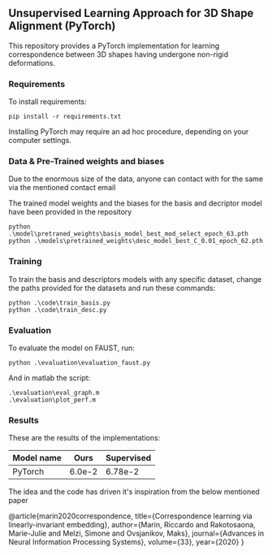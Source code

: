 ## Unsupervised Learning Approach for 3D Shape Alignment (PyTorch)

This repository provides a PyTorch implementation for learning correspondence between 3D shapes having undergone non-rigid deformations.

### Requirements

To install requirements:

```setup
pip install -r requirements.txt
```
Installing PyTorch may require an ad hoc procedure, depending on your computer settings.

### Data & Pre-Trained weights and biases
Due to the enormous size of the data, anyone can contact with for the same via the mentioned contact email

The trained model weights and the biases for the basis and decriptor model have been provided in the repository 
```
python .\model\pretraned_weights\basis_model_best_mod_select_epoch_63.pth
python .\models\pretrained_weights\desc_model_best_C_0.01_epoch_62.pth
```
### Training

To train the basis and descriptors models with any specific dataset, change the paths provided for the datasets and run these commands:

```train
python .\code\train_basis.py
python .\code\train_desc.py
```

### Evaluation

To evaluate the model on FAUST, run:

```eval
python .\evaluation\evaluation_faust.py
```
And in matlab the script:
```eval
.\evaluation\eval_graph.m
.\evaluation\plot_perf.m
```
### Results

These are the results of the implementations:

| Model name         | Ours            |   Supervised       |
| ------------------ |---------------- | -------------- |
| PyTorch            |     6.0e-2      |      6.78e-2    |

The idea and the code has driven it's inspiration from the below mentioned paper

@article{marin2020correspondence,
  title={Correspondence learning via linearly-invariant embedding},
  author={Marin, Riccardo and Rakotosaona, Marie-Julie and Melzi, Simone and Ovsjanikov, Maks},
  journal={Advances in Neural Information Processing Systems},
  volume={33},
  year={2020}
}
